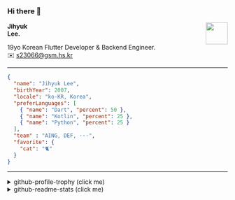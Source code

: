 ### Hi there 👋
<img src="https://github.githubassets.com/images/mona-loading-default.gif" width="50px" align="right">
</a>

**Jihyuk\
Lee.**

19yo Korean Flutter Developer & Backend Engineer.\
✉️ <s23066@gsm.hs.kr>

---

```json
{
  "name": "Jihyuk Lee",
  "birthYear": 2007,
  "locale": "ko-KR, Korea",
  "preferLanguages": [
    { "name": "Dart", "percent": 50 },
    { "name": "Kotlin", "percent": 25 },
    { "name": "Python", "percent": 25 }
  ],
  "team" : "AING, DEF, ···",
  "favorite": {
    "cat": "🐈"
  }
}
```
---
<details>
  <summary>github-profile-trophy (click me)</summary>
  
![](https://github-profile-trophy.vercel.app/?username=withJihyuk&row=1&column=8&theme=nord)
  
</details>
<details>
  <summary>github-readme-stats (click me)</summary>
  
<!--START_SECTION:waka-->
![Code Time](http://img.shields.io/badge/Code%20Time-914%20hrs%2021%20mins-blue)

![Lines of code](https://img.shields.io/badge/%EC%A0%80%EB%8A%94%20%EC%97%AC%ED%83%9C%EA%B9%8C%EC%A7%80%20-741.9%20thousand%20%EC%A4%84%EC%9D%98%20%EC%BD%94%EB%93%9C%EB%A5%BC%20%EC%9E%91%EC%84%B1%ED%96%88%EC%96%B4%EC%9A%94.-blue)

**저는 아침형 인간이에요. 🐤** 

```text
🌞 아침                     834 commits         █████░░░░░░░░░░░░░░░░░░░░   21.19 % 
🌆 낮　                     1357 commits        █████████░░░░░░░░░░░░░░░░   34.49 % 
🌃 저녁                     1385 commits        █████████░░░░░░░░░░░░░░░░   35.20 % 
🌙 밤　                     359 commits         ██░░░░░░░░░░░░░░░░░░░░░░░   09.12 % 
```


📊 **저는 이번주를 이렇게 시간을 보냈어요.** 

```text
🕑︎ Timezone: Asia/Seoul

💬 프로그래밍 언어들: 
Kotlin                   2 hrs 11 mins       ███████████████░░░░░░░░░░   61.41 % 
YAML                     1 hr 22 mins        ██████████░░░░░░░░░░░░░░░   38.59 % 

🔥 에디터들: 
IntelliJ IDEA            2 hrs 11 mins       ███████████████░░░░░░░░░░   61.41 % 
VS Code                  1 hr 22 mins        ██████████░░░░░░░░░░░░░░░   38.59 % 

💻 운영 체제들: 
Mac                      3 hrs 33 mins       █████████████████████████   100.00 % 
```


 Last Updated on 29/06/2025 18:50:31 UTC
<!--END_SECTION:waka-->

</details>

</div>

